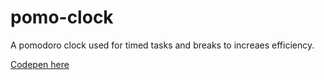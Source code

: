 # pomo-clock

A pomodoro clock used for timed tasks and breaks to increaes efficiency.

[Codepen here](https://codepen.io/cameleater/pen/wxymgz)
